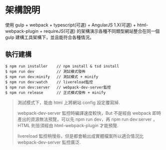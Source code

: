 # 架構說明

使用 gulp + webpack + typescript(可選) + AngularJS 1.X(可選) + html-webpack-plugin + requireJS(可選) 的架構演示各種不同類型網站整合在同一個 gulp 建構工具架構下，並且能符合各種情況。

## 執行建構

```shell
$ npm run installer    // npm install & tsd install
$ npm run dev          // 測試模式發佈
$ npm run dev:minify   // 測試模式 + minify
$ npm run dev:watch    // livereload監控
$ npm run dev:server   // webpack-dev-server監控
$ npm run release      // 正式模式發佈 + minify

```

> 測試模式下，能由 html 上將網站 config 設定覆寫掉.
> 
> webpack-dev-server 監控時編譯速度較快，But 不是經由 webpack 即時產出的資源無法預覽，可以先 npm run dev，再 npm run dev:server ，HTML 則皆須經由 html-webpack-plugin 才能預覽.
>
> livereload 監控稍慢些，但是都會輸出成實體檔案所以適合情況比 webpack-dev-server 監控廣泛.